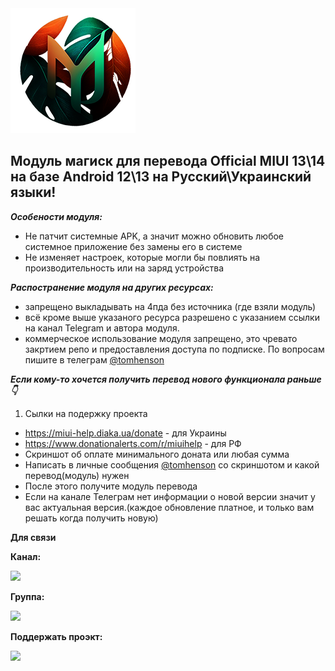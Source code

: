 <img src="https://raw.githubusercontent.com/kazhemons/CNtoRU/main/img/Logo.png">

## Модуль магиск для перевода Official MIUI 13\14 на базе Android 12\13 на Русский\Украинский языки! ##

***Особености модуля:***
- Не патчит системные APK, а значит можно обновить любое системное приложение без замены его в системе
- Не изменяет настроек, которые могли бы повлиять на производительность или на заряд устройства

***Распостранение модуля на других ресурсах:***
- запрещено выкладывать на 4пда без источника (где взяли модуль)
- всё кроме выше указаного ресурса разрешено с указанием ссылки на канал Telegram и автора модуля.
- коммерческое использование модуля запрещено, это чревато закртием репо и предоставления доступа по подписке. По вопросам пишите в телеграм [@tomhenson](https://t.me/TomHenson)


***Если кому-то хочется получить перевод нового функционала раньше 👇***

1. Сылки на подержку проекта
- https://miui-help.diaka.ua/donate - для Украины
- https://www.donationalerts.com/r/miuihelp - для РФ
- Скриншот об оплате минимального доната или любая сумма
- Написать в личные сообщения [@tomhenson](https://t.me/TomHenson) со скриншотом и какой перевод(модуль) нужен
- После этого получите модуль перевода
- Если на канале Телеграм нет информации о новой версии значит у вас актуальная версия.(каждое обновление платное, и только вам решать когда получить новую)


**Для связи**

**Канал:**

<a href="https://t.me/magiskCNtoRU"><img src="https://img.shields.io/badge/Telegram-Канал-blue?longCache=true&style=flat"> </a>

**Группа:**

<a href="https://t.me/mgCNtoRU"><img src="https://img.shields.io/badge/Telegram-Группа-blue?longCache=true&style=flat"> </a>

**Поддержать проэкт:** 

<a href="https://www.donationalerts.com/r/miuihelp"><img src="https://img.shields.io/badge/DonationAlerts-Поддержать-green?longCache=true&style=flat"> </a>

